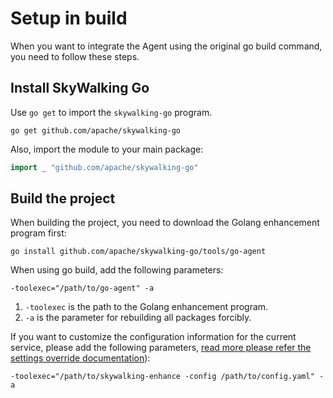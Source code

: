 # Setup in build

When you want to integrate the Agent using the original go build command, you need to follow these steps.

## Install SkyWalking Go

Use `go get` to import the `skywalking-go` program.

```shell
go get github.com/apache/skywalking-go
```

Also, import the module to your main package: 

```go
import _ "github.com/apache/skywalking-go"
```

## Build the project
When building the project, you need to download the Golang enhancement program first:

```shell
go install github.com/apache/skywalking-go/tools/go-agent
```

When using go build, add the following parameters:

```shell
-toolexec="/path/to/go-agent" -a
```

1. `-toolexec` is the path to the Golang enhancement program.
2. `-a` is the parameter for rebuilding all packages forcibly.

If you want to customize the configuration information for the current service, please add the following parameters, 
[read more please refer the settings override documentation](../advanced-features/settings-override.md)):

```shell
-toolexec="/path/to/skywalking-enhance -config /path/to/config.yaml" -a
```